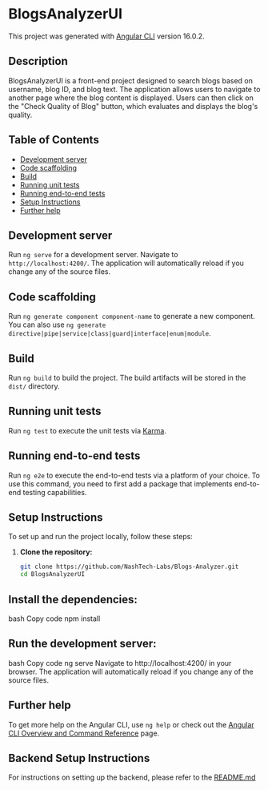 # BlogsAnalyzerUI

This project was generated with [Angular CLI](https://github.com/angular/angular-cli) version 16.0.2.

## Description

BlogsAnalyzerUI is a front-end project designed to search blogs based on username, blog ID, and blog text. 
The application allows users to navigate to another page where the blog content is displayed.
Users can then click on the "Check Quality of Blog" button, which evaluates and displays the blog's quality.

## Table of Contents

- [Development server](#development-server)
- [Code scaffolding](#code-scaffolding)
- [Build](#build)
- [Running unit tests](#running-unit-tests)
- [Running end-to-end tests](#running-end-to-end-tests)
- [Setup Instructions](#setup-instructions)
- [Further help](#further-help)

## Development server

Run `ng serve` for a development server. Navigate to `http://localhost:4200/`. The application will automatically reload if you change any of the source files.

## Code scaffolding

Run `ng generate component component-name` to generate a new component. You can also use `ng generate directive|pipe|service|class|guard|interface|enum|module`.

## Build

Run `ng build` to build the project. The build artifacts will be stored in the `dist/` directory.

## Running unit tests

Run `ng test` to execute the unit tests via [Karma](https://karma-runner.github.io).

## Running end-to-end tests

Run `ng e2e` to execute the end-to-end tests via a platform of your choice. To use this command, you need to first add a package that implements end-to-end testing capabilities.

## Setup Instructions

To set up and run the project locally, follow these steps:

1. **Clone the repository:**
   ```bash
   git clone https://github.com/NashTech-Labs/Blogs-Analyzer.git
   cd BlogsAnalyzerUI

## Install the dependencies:

bash
Copy code
npm install

## Run the development server:

bash
Copy code
ng serve
Navigate to http://localhost:4200/ in your browser. The application will automatically reload if you change any of the source files.

## Further help

To get more help on the Angular CLI, use `ng help` or check out the  [Angular CLI Overview and Command Reference](`https://angular.io/cli`) page.

## Backend Setup Instructions

For instructions on setting up the backend, please refer to the [README.md](/README.md)